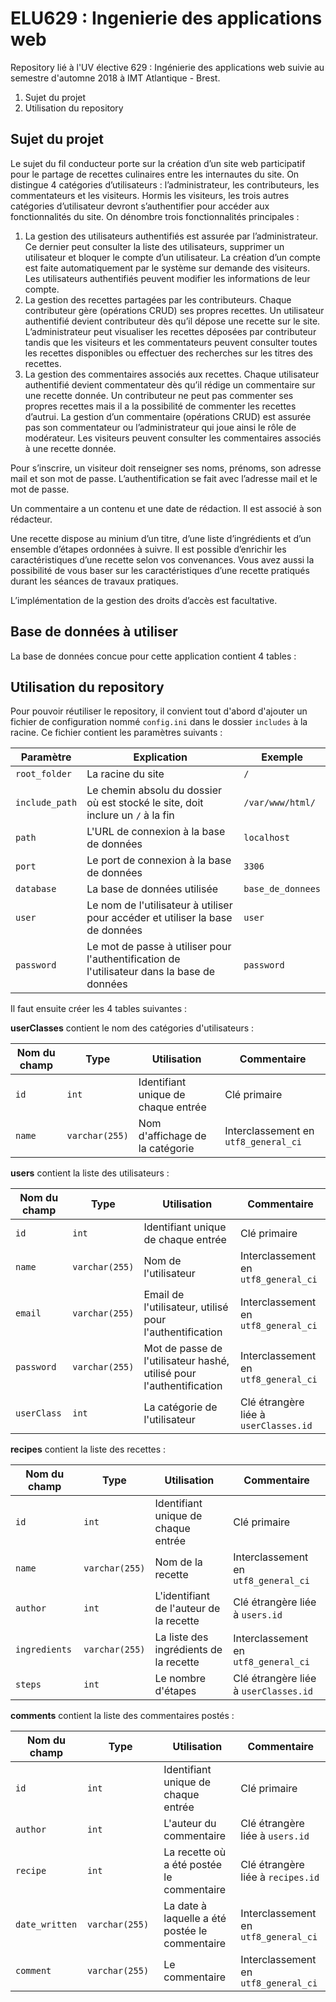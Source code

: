 # ELU629 : Ingenierie des applications web

Repository lié à l'UV élective 629 : Ingénierie des applications web suivie au semestre d'automne 2018 à IMT Atlantique - Brest.

1. Sujet du projet
2. Utilisation du repository

## Sujet du projet

Le sujet du fil conducteur porte sur la création d’un site web participatif pour le partage de recettes culinaires entre les internautes du site. On distingue 4 catégories d’utilisateurs : l’administrateur, les contributeurs, les commentateurs et les visiteurs. Hormis les visiteurs, les trois autres catégories d’utilisateur devront s’authentifier pour accéder aux fonctionnalités du site. On dénombre trois fonctionnalités principales :

1. La gestion des utilisateurs authentifiés est assurée par l’administrateur. Ce dernier peut consulter la liste des utilisateurs, supprimer un utilisateur et bloquer le compte d’un utilisateur. La création d’un compte est faite automatiquement par le système sur demande des visiteurs. Les utilisateurs authentifiés peuvent modifier les informations de leur compte.
2. La gestion des recettes partagées par les contributeurs. Chaque contributeur gère (opérations CRUD) ses propres recettes. Un utilisateur authentifié devient contributeur dès qu’il dépose une recette sur le site. L’administrateur peut visualiser les recettes déposées par contributeur tandis que les visiteurs et les commentateurs peuvent consulter toutes les recettes disponibles ou effectuer des recherches sur les titres des recettes.
3. La gestion des commentaires associés aux recettes. Chaque utilisateur authentifié devient commentateur dès qu’il rédige un commentaire sur une recette donnée. Un contributeur ne peut pas commenter ses propres recettes mais il a la possibilité de commenter les recettes d’autrui. La gestion d’un commentaire (opérations CRUD) est assurée pas son commentateur ou l’administrateur qui joue ainsi le rôle de modérateur. Les visiteurs peuvent consulter les commentaires associés à une recette donnée.

Pour s’inscrire, un visiteur doit renseigner ses noms, prénoms, son adresse mail et son mot de passe. L’authentification se fait avec l’adresse mail et le mot de passe.

Un commentaire a un contenu et une date de rédaction. Il est associé à son rédacteur.

Une recette dispose au minium d’un titre, d’une liste d’ingrédients et d’un ensemble d’étapes ordonnées à suivre. Il est possible d’enrichir les caractéristiques d’une recette selon vos convenances. Vous avez aussi la possibilité de vous baser sur les caractéristiques d’une recette pratiqués durant les séances de travaux pratiques.

L’implémentation de la gestion des droits d’accès est facultative.

## Base de données à utiliser

La base de données concue pour cette application contient 4 tables :



## Utilisation du repository

Pour pouvoir réutiliser le repository, il convient tout d'abord d'ajouter un fichier de configuration nommé `config.ini` dans le dossier `includes` à la racine. Ce fichier contient les paramètres suivants :

Paramètre | Explication | Exemple
--- | --- | ---
`root_folder` | La racine du site | `/`
`include_path` | Le chemin absolu du dossier où est stocké le site, doit inclure un `/` à la fin | `/var/www/html/`
`path` | L'URL de connexion à la base de données | `localhost`
`port` | Le port de connexion à la base de données | `3306`
`database` | La base de données utilisée | `base_de_donnees`
`user` | Le nom de l'utilisateur à utiliser pour accéder et utiliser la base de données | `user`
`password` | Le mot de passe à utiliser pour l'authentification de l'utilisateur dans la base de données | `password`

Il faut ensuite créer les 4 tables suivantes :

**userClasses** contient le nom des catégories d'utilisateurs :

Nom du champ | Type | Utilisation | Commentaire
--- | --- | --- | ---
`id` | `int` | Identifiant unique de chaque entrée | Clé primaire
`name` | `varchar(255)`| Nom d'affichage de la catégorie | Interclassement en `utf8_general_ci`

**users** contient la liste des utilisateurs :

Nom du champ | Type | Utilisation | Commentaire
--- | --- | --- | ---
`id` | `int` | Identifiant unique de chaque entrée | Clé primaire
`name` | `varchar(255)`| Nom de l'utilisateur | Interclassement en `utf8_general_ci`
`email` | `varchar(255)`| Email de l'utilisateur, utilisé pour l'authentification | Interclassement en `utf8_general_ci`
`password` | `varchar(255)`| Mot de passe de l'utilisateur hashé, utilisé pour l'authentification | Interclassement en `utf8_general_ci`
`userClass` | `int`| La catégorie de l'utilisateur | Clé étrangère liée à `userClasses.id`

**recipes** contient la liste des recettes :

Nom du champ | Type | Utilisation | Commentaire
--- | --- | --- | ---
`id` | `int` | Identifiant unique de chaque entrée | Clé primaire
`name` | `varchar(255)`| Nom de la recette | Interclassement en `utf8_general_ci`
`author` | `int `| L'identifiant de l'auteur de la recette | Clé étrangère liée à `users.id`
`ingredients` | `varchar(255)`| La liste des ingrédients de la recette | Interclassement en `utf8_general_ci`
`steps` | `int`| Le nombre d'étapes | Clé étrangère liée à `userClasses.id`

**comments** contient la liste des commentaires postés :

Nom du champ | Type | Utilisation | Commentaire
--- | --- | --- | ---
`id` | `int` | Identifiant unique de chaque entrée | Clé primaire
`author` | `int`| L'auteur du commentaire | Clé étrangère liée à `users.id`
`recipe` | `int `| La recette où a été postée le commentaire | Clé étrangère liée à `recipes.id`
`date_written` | `varchar(255) `| La date à laquelle a été postée le commentaire | Interclassement en `utf8_general_ci`
`comment` | `varchar(255)`| Le commentaire | Interclassement en `utf8_general_ci`
